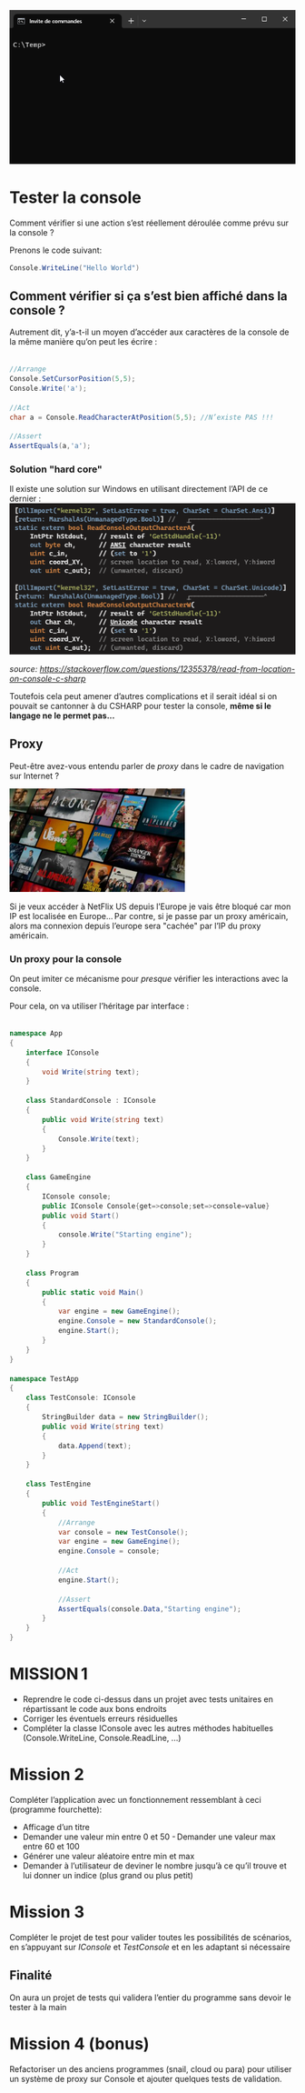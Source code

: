 ![Alt text](cmd.gif)
# Tester la console
Comment vérifier si une action s’est réellement déroulée comme prévu sur la console ?

Prenons le code suivant:
```csharp
Console.WriteLine("Hello World")
```

## Comment vérifier si ça s’est bien affiché dans la console ?

Autrement dit, y’a-t-il un moyen d’accéder aux caractères de la console de la même manière qu’on peut les écrire :

```csharp

//Arrange
Console.SetCursorPosition(5,5);
Console.Write('a');

//Act
char a = Console.ReadCharacterAtPosition(5,5); //N’existe PAS !!!

//Assert
AssertEquals(a,'a');

```

### Solution "hard core"
Il existe une solution sur Windows en utilisant directement l’API de ce dernier :
![Alt text](read-console.png)

*source: https://stackoverflow.com/questions/12355378/read-from-location-on-console-c-sharp*

Toutefois cela peut amener d’autres complications et il serait idéal si on pouvait se cantonner à du CSHARP pour tester la console, **même si le langage ne le permet pas...**

## Proxy
Peut-être avez-vous entendu parler de *proxy* dans le cadre de navigation sur Internet ?

![Alt text](netflix.png)

Si je veux accéder à NetFlix US depuis l’Europe je vais être bloqué car mon IP est localisée en Europe... Par contre, si je passe par un proxy américain, alors ma connexion depuis l’europe sera "cachée" par l’IP du proxy américain.

### Un proxy pour la console
On peut imiter ce mécanisme pour *presque* vérifier les interactions avec la console.

Pour cela, on va utiliser l’héritage par interface :

```csharp

namespace App
{
    interface IConsole
    {
        void Write(string text);
    }

    class StandardConsole : IConsole
    {
        public void Write(string text)
        {
            Console.Write(text);
        }
    }

    class GameEngine
    {
        IConsole console;
        public IConsole Console{get=>console;set=>console=value}
        public void Start()
        {
            console.Write("Starting engine");
        }
    }

    class Program
    {
        public static void Main()
        {
            var engine = new GameEngine();
            engine.Console = new StandardConsole();
            engine.Start();
        }
    }
}

namespace TestApp
{
    class TestConsole: IConsole
    {
        StringBuilder data = new StringBuilder();
        public void Write(string text)
        {
            data.Append(text);
        }
    }

    class TestEngine
    {
        public void TestEngineStart()
        {
            //Arrange
            var console = new TestConsole();
            var engine = new GameEngine();
            engine.Console = console;

            //Act
            engine.Start();

            //Assert
            AssertEquals(console.Data,"Starting engine");
        }
    }
}

```

# MISSION 1
- Reprendre le code ci-dessus dans un projet avec tests unitaires en répartissant le code aux bons endroits
- Corriger les éventuels erreurs résiduelles
- Compléter la classe IConsole avec les autres méthodes habituelles (Console.WriteLine, Console.ReadLine, ...)

# Mission 2
Compléter l’application avec un fonctionnement ressemblant à ceci (programme fourchette):
- Afficage d’un titre
- Demander une valeur min entre 0 et 50
- Demander une valeur max entre 60 et 100
- Générer une valeur aléatoire entre min et max
- Demander à l’utilisateur de deviner le nombre jusqu’à ce qu’il trouve et lui donner un indice (plus grand ou plus petit)

# Mission 3
Compléter le projet de test pour valider toutes les possibilités de scénarios, en s’appuyant sur *IConsole* et *TestConsole* et en les adaptant si nécessaire

## Finalité
On aura un projet de tests qui validera l’entier du programme sans devoir le tester à la main

# Mission 4 (bonus)
Refactoriser un des anciens programmes (snail, cloud ou para) pour utiliser un système de proxy sur Console et ajouter quelques tests de validation.